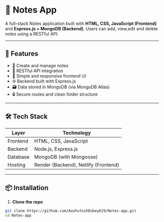 # 📝 Notes App

A full-stack Notes application built with **HTML, CSS, JavaScript (Frontend)** and **Express.js + MongoDB (Backend)**. Users can add, view,edit and delete notes using a RESTful API.

---

## 🚀 Features

- 📄 Create and manage notes
- 🔁 RESTful API integration
- 🎨 Simple and responsive frontend UI
- 🌐 Backend built with Express.js
- 🗃️ Data stored in MongoDB (via MongoDB Atlas)
- 🔒 Secure routes and clean folder structure

---

## 🛠️ Tech Stack

| Layer        | Technology           |
|--------------|----------------------|
| Frontend     | HTML, CSS, JavaScript |
| Backend      | Node.js, Express.js   |
| Database     | MongoDB (with Mongoose) |
| Hosting      | Render (Backend), Netlify (Frontend) |

---

## 📦 Installation

1. **Clone the repo**

```bash
git clone https://github.com/AashutoshDubey619/Notes-app.git
cd Notes-app
